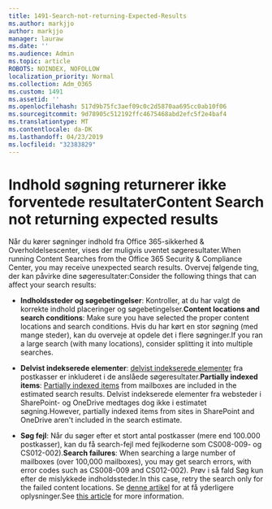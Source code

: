 ```yaml
---
title: 1491-Search-not-returning-Expected-Results
ms.author: markjjo
author: markjjo
manager: lauraw
ms.date: ''
ms.audience: Admin
ms.topic: article
ROBOTS: NOINDEX, NOFOLLOW
localization_priority: Normal
ms.collection: Adm_O365
ms.custom: 1491
ms.assetid: ''
ms.openlocfilehash: 517d9b75fc3aef09c0c2d5870aa695cc0ab10f06
ms.sourcegitcommit: 9d78905c512192ffc4675468abd2efc5f2e4baf4
ms.translationtype: MT
ms.contentlocale: da-DK
ms.lasthandoff: 04/23/2019
ms.locfileid: "32383829"
---
```

# <a name="content-search-not-returning-expected-results"></a><span data-ttu-id="1c38b-102">Indhold søgning returnerer ikke forventede resultater</span><span class="sxs-lookup"><span data-stu-id="1c38b-102">Content Search not returning expected results</span></span>

<span data-ttu-id="1c38b-103">Når du kører søgninger indhold fra Office 365-sikkerhed & Overholdelsescenter, vises der muligvis uventet søgeresultater.</span><span class="sxs-lookup"><span data-stu-id="1c38b-103">When running Content Searches from the Office 365 Security & Compliance Center, you may receive unexpected search results.</span></span> <span data-ttu-id="1c38b-104">Overvej følgende ting, der kan påvirke dine søgeresultater:</span><span class="sxs-lookup"><span data-stu-id="1c38b-104">Consider the following things that can affect your search results:</span></span>

- <span data-ttu-id="1c38b-105">**Indholdssteder og søgebetingelser**: Kontroller, at du har valgt de korrekte indhold placeringer og søgebetingelser.</span><span class="sxs-lookup"><span data-stu-id="1c38b-105">**Content locations and search conditions**: Make sure you have selected the proper content locations and search conditions.</span></span> <span data-ttu-id="1c38b-106">Hvis du har kørt en stor søgning (med mange steder), kan du overveje at opdele det i flere søgninger.</span><span class="sxs-lookup"><span data-stu-id="1c38b-106">If you ran a large search (with many locations), consider splitting it into multiple searches.</span></span>

- <span data-ttu-id="1c38b-107">**Delvist indekserede elementer**: [delvist indekserede elementer](https://docs.microsoft.com/office365/securitycompliance/partially-indexed-items-in-content-search) fra postkasser er inkluderet i de anslåede søgeresultater.</span><span class="sxs-lookup"><span data-stu-id="1c38b-107">**Partially indexed items**:  [Partially indexed items](https://docs.microsoft.com/office365/securitycompliance/partially-indexed-items-in-content-search) from mailboxes are included in the estimated search results.</span></span> <span data-ttu-id="1c38b-108">Delvist indekserede elementer fra websteder i SharePoint- og OneDrive medtages dog ikke i estimatet søgning.</span><span class="sxs-lookup"><span data-stu-id="1c38b-108">However, partially indexed items from sites in SharePoint and OneDrive aren't included in the search estimate.</span></span>

- <span data-ttu-id="1c38b-109">**Søg fejl**: Når du søger efter et stort antal postkasser (mere end 100.000 postkasser), kan du få search-fejl med fejlkoderne som CS008-009- og CS012-002).</span><span class="sxs-lookup"><span data-stu-id="1c38b-109">**Search failures**: When searching a large number of mailboxes (over 100,000 mailboxes), you may get search errors, with error codes such as CS008-009 and CS012-002).</span></span> <span data-ttu-id="1c38b-110">Prøv i så fald Søg kun efter de mislykkede indholdssteder.</span><span class="sxs-lookup"><span data-stu-id="1c38b-110">In this case, retry the search only for the failed content locations.</span></span> <span data-ttu-id="1c38b-111">Se [denne artikel](https://docs.microsoft.com/office365/securitycompliance/retry-failed-content-search) for at få yderligere oplysninger.</span><span class="sxs-lookup"><span data-stu-id="1c38b-111">See  [this article](https://docs.microsoft.com/office365/securitycompliance/retry-failed-content-search) for more information.</span></span>
